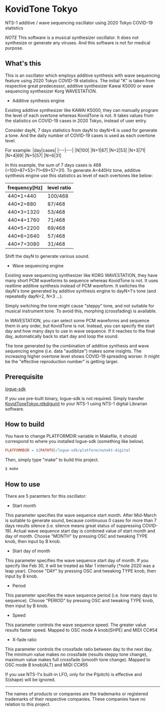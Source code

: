 # KovidTone Tokyo
NTS-1 additive / wave sequencing oscillator using 2020 Tokyo COVID-19 statistics

*NOTE* This software is a musical synthesizer oscillator. It does not synthesize or generate any viruses. And this software is not for medical purpose.


## What's this
This is an oscillator which employs additive synthesis with wave sequencing feature using 2020 Tokyo COVID-19 statistics.
The initial "K" is taken from respective great predecessor, additive synthesizer Kawai K5000 or wave sequencing synthesizer Korg WAVESTATION.


- Additive synthesis engine

Existing additive synthesizer like KAWAI K5000, they can manually program the level of each overtone whereas KovidTone is not. It takes values from the statistics on COVID-19 cases in 2020 Tokyo, instead of user entry.

Consider dayN, 7 days statistics from dayN to dayN+6 is used for generate a tone. And the daily number of COVID-19 cases is used as each overtone level.

For example:
|day|cases|
|---|---|
|N|100|
|N+1|87|
|N+2|53|
|N+3|71|
|N+4|69|
|N+5|57|
|N+6|31|

In this example, the sum of 7 days cases is 468 (=100+87+53+71+69+57+31).
To generate A=440Hz tone, additive synthesis engine use this statistics as level of each overtones like below:

|frequency[Hz]|level ratio|
|---|---|
|440*1=440|100/468|
|440*2=880|87/468|
|440*3=1320|53/468|
|440*4=1760|71/468|
|440*5=2200|69/468|
|440*6=2640|57/468|
|440*7=3080|31/468|

Shift the dayN to generate various sound.


- Wave sequencing engine

Existing wave sequencing synthesizer like KORG WAVESTATION, they have many short PCM waveforms to sequence whereas KovidTone is not. It uses realtime additive synthesis instead of PCM waveform.
It switches the dayN's tone generated by additive synthesis engine to dayN+1's tone (and repeatedly dayN+2, N+3 ...).

Simply switching the tone might cause "steppy" tone, and not suitable for musical instrument tone. To avoid this, morphing (crossfading) is available.

In WAVESTATION, you can select some PCM waveforms and sequence them in any order, but KovidTone is not. Instead, you can specify the start day and how many days to use in wave sequence. If it reaches to the final day, automatically back to start day and loop the sound.


The tone generated by the combination of additive synthesis and wave sequencing engine (i.e. data "audiblize") makes some insights.
The increasing higher overtone level shows COVID-19 spreading worser. It might be the "effective reproduction number" is getting larger.


## Prerequisite
[logue-sdk](https://github.com/korginc/logue-sdk)

If you use pre-built binary, logue-sdk is not required. Simply transfer [KovidToneTokyo.ntkdigunit](https://github.com/kachine/nts1KovidToneTokyo/raw/main/KovidToneTokyo.ntkdigunit) to your NTS-1 using NTS-1 digital Librarian software.


## How to build
You have to change PLATFORMDIR variable in Makefile, it should correspond to where you installed logue-sdk (something like below).
```Makefile
PLATFORMDIR = ${PATHTO}/logue-sdk/platform/nutekt-digital
```

Then, simply type "make" to build this project.
```sh
$ make
```


## How to use
There are 5 paramters for this oscillator:
- Start month

This parameter specifies the wave sequence start month.
After Mid-March is suitable to generate sound, because continuous 0 cases for more than 7 days results silence (i.e. silence means great status of suppressing COVID-19).
Actual wave sequence start day is combined value of start month and day of month.
Choose "MONTH" by pressing OSC and tweaking TYPE knob, then input by B knob.

- Start day of month

This parameter specifies the wave sequence start day of month.
If you specify like Feb 30, it will be treated as Mar 1 internally (*note 2020 was a leap year).
Choose "DAY" by pressing OSC and tweaking TYPE knob, then input by B knob.

- Period

This parameter specifies the wave sequence period (i.e. how many days to sequence).
Choose "PERIOD" by pressing OSC and tweaking TYPE knob, then input by B knob.

- Speed

This parameter controls the wave sequence speed.
The greater value results faster speed.
Mapped to OSC mode A knob(SHPE) and MIDI CC#54

- X-fade ratio

This parameter controls the crossfade ratio between day to the next day.
The minimum value makes no crossfade (results steppy tone change), maximum value makes full crossfade (smooth tone change).
Mapped to OSC mode B knob(ALT) and MIDI CC#55

If you use NTS-1's built-in LFO, only for the P(pitch) is effective and S(shape) will be ignored.


---
The names of products or companies are the trademarks or registered trademarks of their respective companies. These companies have no relation to this project.
